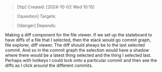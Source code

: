 
>[!tip] Created: [2024-10-02 Wed 10:15]

>[!question] Targets: 

>[!danger] Depends: 

Making a diff component for the file viewer. If we set up the stateboard to have diffs of a file that I selected, then the stack would go commit graph, file explorer, diff viewer. The diff should always be to the last selected commit. And so in the commit graph the selection would have a shadow where there would be a latest thing selected and the thing I selected last. Perhaps with hotkeys I could lock onto a particular commit and then see the diffs as I click around the different commits.